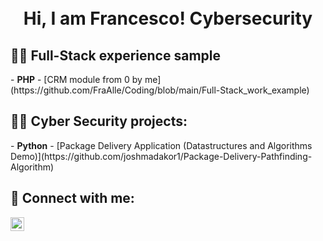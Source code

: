 <h1 align="center"><br/><a href="www.linkedin.com/in/francesco-allegrini-517871229"></a>Hi, I am Francesco! Cybersecurity</h1>

<h2>👨‍💻 Full-Stack experience sample</h2>
- <b>PHP</b>
  -  [CRM module from 0 by me](https://github.com/FraAlle/Coding/blob/main/Full-Stack_work_example)
  
<h2>👨‍💻 Cyber Security projects:</h2>
- <b>Python</b>
  - [Package Delivery Application (Datastructures and Algorithms Demo)](https://github.com/joshmadakor1/Package-Delivery-Pathfinding-Algorithm)

<h2> 🤳 Connect with me:</h2>

[<img align="left" alt="LinkedIn" width="22px" src="https://cdn.jsdelivr.net/npm/simple-icons@v3/icons/linkedin.svg" />][linkedin]

[linkedin]: www.linkedin.com/in/francesco-allegrini-517871229

<!--
- 🔭 I’m currently working on ...
- 🌱 I’m currently learning ...
- 👯 I’m looking to collaborate on ...
- 🤔 I’m looking for help with ...
- 💬 Ask me about ...
- 📫 How to reach me: ...
- 😄 Pronouns: ...
- ⚡ Fun fact: ...
-->

